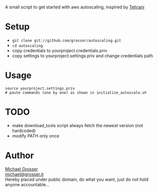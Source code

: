 A small script to get started with aws autoscaling, inspired by [Tehrani](http://mtehrani30.blogspot.com/2011/05/amazon-auto-scaling.html)

Setup
=====
 - `git clone git://github.com/grosser/autoscaling.git`
 - `cd autoscaling`
 - copy credentials to yourproject.credentials.priv
 - copy settings to yourproject.settings.priv and change credentials path

Usage
=====

    source yourproject.settings.priv
    # paste commands (one by one) as shown in initialize_autoscale.sh

TODO
====
 - make download_tools script always fetch the newest version (not hardcoded)
 - modify PATH only once

Author
======
[Michael Grosser](http://grosser.it)<br/>
michael@grosser.it<br/>
Hereby placed under public domain, do what you want, just do not hold anyone accountable...
